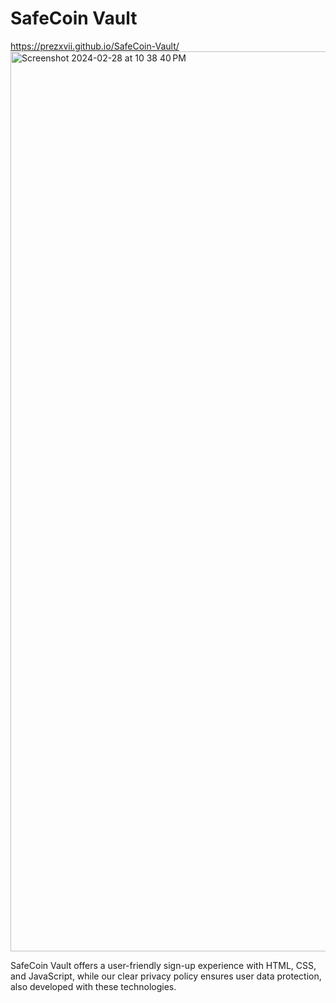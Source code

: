 # SafeCoin Vault

 https://prezxvii.github.io/SafeCoin-Vault/
<img width="1440" alt="Screenshot 2024-02-28 at 10 38 40 PM" src="https://github.com/Prezxvii/SafeCoin-Vault/assets/122589070/76b747b5-fb8e-42fc-8631-afaffcf84cdc">

SafeCoin Vault offers a user-friendly sign-up experience with HTML, CSS, and JavaScript, while our clear privacy policy ensures user data protection, also developed with these technologies.

